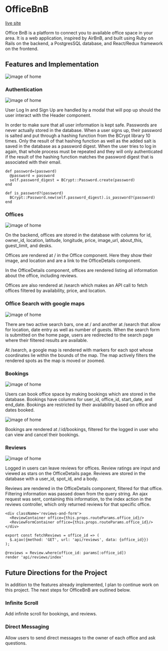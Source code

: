 # OfficeBnB

[live site](https://air-bnb-office.herokuapp.com/)

Office BnB is a platform to connect you to available office space in your area. It is a web application, inspired by AirBnB, and built using Ruby on Rails on the backend, a PostgresSQL database, and React/Redux framework on the frontend.

## Features and Implementation

![image of home](docs/images/Home.png)

### Authentication

![image of home](docs/images/Signup-Modal.png)


User Log In and Sign Up are handled by a modal that will pop up should the user interact with the Header component.

In order to make sure that all user information is kept safe. Passwords are never actually stored in the database. When a user signs up, their password is salted and put through a hashing function from the BCrypt library 10 times. Only the result of that hashing function as well as the added salt is saved in the database as a password digest. When the user tries to log in again, that whole process must be repeated and they will only authenticated if the result of the hashing function matches the password digest that is associated with their email.

```
def password=(password)
  @password = password
  self.password_digest = BCrypt::Password.create(password)
end

def is_password?(password)
  BCrypt::Password.new(self.password_digest).is_password?(password)
end
```

### Offices

![image of home](docs/images/Office-Details.png)


On the backend, offices are stored in the database with columns for id, owner_id, location, latitude, longitude, price, image_url, about_this, guest_limit, and desks.

Offices are rendered at / in the Office component. Here they show their image, and location and are a link to the OfficeDetails component.

In the OfficeDetails component, offices are rendered listing all information about the office, including reviews.

Offices are also rendered at /search which makes an API call to fetch offices filtered by availability, price, and location.

### Office Search with google maps

![image of home](docs/images/Search-Results.png)

There are two active search bars, one at / and another at /search that allow for location, date entry as well as number of guests. When the search form is submitted on the home page, users are redirected to the search page where their filtered results are available.

At /search, a google map is rendered with markers for each spot whose coordinates lie within the bounds of the map. The map actively filters the rendered spots as the map is moved or zoomed.

### Bookings

![image of home](docs/images/Booking-Form.png)

Users can book office space by making bookings which are stored in the database. Bookings have columns for user_id, office_id, start_date, and end_date. Bookings are restricted by their availability based on office and dates booked.

![image of home](docs/images/Bookings.png)

Bookings are rendered at /:id/bookings, filtered for the logged in user who can view and cancel their bookings.

### Reviews

![image of home](docs/images/Review-Form.png)

Logged in users can leave reviews for offices. Review ratings are input and viewed as stars on the OfficeDetails page. Reviews are stored in the database with a user_id, spot_id, and a body.

Reviews are rendered in the OfficeDetails component, filtered for that office. Filtering information was passed down from the query string. An ajax request was sent, containing this information, to the index action in the reviews controller, which only returned reviews for that specific office.

```
<div className='reviews-and-form'>
  <ReviewContainer office={this.props.routeParams.office_id}/>
  <ReviewFormContainer office={this.props.routeParams.office_id}/>
</div>
```

```
export const fetchReviews = office_id => (
  $.ajax({method: 'GET', url: 'api/reviews', data: {office_id}})
);
```

```
@reviews = Review.where(office_id: params[:office_id])
render 'api/reviews/index'
```
## Future Directions for the Project

In addition to the features already implemented, I plan to continue work on this project. The next steps for OfficeBnB are outlined below.

### Infinite Scroll

Add infinite scroll for bookings, and reviews.

### Direct Messaging

Allow users to send direct messages to the owner of each office and ask questions.
